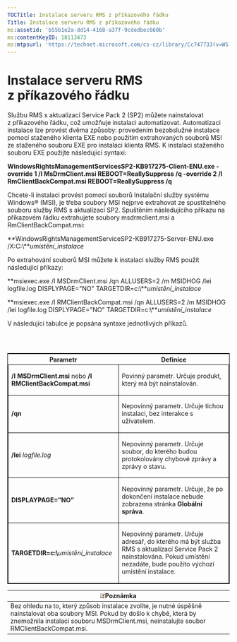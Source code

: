 ```yaml
---
TOCTitle: Instalace serveru RMS z příkazového řádku
Title: Instalace serveru RMS z příkazového řádku
ms:assetid: 'b55b1e2a-dd14-4168-a37f-9cdedbec660b'
ms:contentKeyID: 18113473
ms:mtpsurl: 'https://technet.microsoft.com/cs-cz/library/Cc747733(v=WS.10)'
---
```


Instalace serveru RMS z příkazového řádku
=========================================

Službu RMS s aktualizací Service Pack 2 (SP2) můžete nainstalovat z příkazového řádku, což umožňuje instalaci automatizovat. Automatizaci instalace lze provést dvěma způsoby: provedením bezobslužné instalace pomocí staženého klienta EXE nebo použitím extrahovaných souborů MSI ze staženého souboru EXE pro instalaci klienta RMS. K instalaci staženého souboru EXE použijte následující syntaxi:

**WindowsRightsManagementServicesSP2-KB917275-Client-ENU.exe -override 1 /I MsDrmClient.msi REBOOT=ReallySuppress /q -override 2 /I RmClientBackCompat.msi REBOOT=ReallySuppress /q**

Chcete-li instalaci provést pomocí souborů Instalační služby systému Windows® (MSI), je třeba soubory MSI nejprve extrahovat ze spustitelného souboru služby RMS s aktualizací SP2. Spuštěním následujícího příkazu na příkazovém řádku extrahujete soubory msdrmclient.msi a RmClientBackCompat.msi:

**WindowsRightsManagementServiceSP2-KB917275-Server-ENU.exe /X:C:\\***umístění\_instalace*

Po extrahování souborů MSI můžete k instalaci služby RMS použít následující příkazy:

**msiexec.exe /I MSDrmClient.msi /qn ALLUSERS=2 /m MSIDHOG /lei logfile.log DISPLYPAGE="NO" TARGETDIR=c:\\***umístění\_instalace*

**msiexec.exe /I RMClientBackCompat.msi /qn ALLUSERS=2 /m MSIDHOG /lei logfile.log DISPLYPAGE="NO" TARGETDIR=c:\\***umístění\_instalace*

V následující tabulce je popsána syntaxe jednotlivých příkazů.

###  

<p> </p>
<table style="border:1px solid black;">
<colgroup>
<col width="50%" />
<col width="50%" />
</colgroup>
<thead>
<tr class="header">
<th>Parametr</th>
<th>Definice</th>
</tr>
</thead>
<tbody>
<tr class="odd">
<td style="border:1px solid black;"><p><strong>/I MSDrmClient.msi</strong> nebo <strong>/I RMClientBackCompat.msi</strong></p></td>
<td style="border:1px solid black;"><p>Povinný parametr. Určuje produkt, který má být nainstalován.</p></td>
</tr>
<tr class="even">
<td style="border:1px solid black;"><p><strong>/qn</strong></p></td>
<td style="border:1px solid black;"><p>Nepovinný parametr. Určuje tichou instalaci, bez interakce s uživatelem.</p></td>
</tr>
<tr class="odd">
<td style="border:1px solid black;"><p><strong>/lei</strong> <em>logfile.log</em></p></td>
<td style="border:1px solid black;"><p>Nepovinný parametr. Určuje soubor, do kterého budou protokolovány chybové zprávy a zprávy o stavu.</p></td>
</tr>
<tr class="even">
<td style="border:1px solid black;"><p><strong>DISPLAYPAGE=”NO”</strong></p></td>
<td style="border:1px solid black;"><p>Nepovinný parametr. Určuje, že po dokončení instalace nebude zobrazena stránka <strong>Globální správa</strong>.</p></td>
</tr>
<tr class="odd">
<td style="border:1px solid black;"><p><strong>TARGETDIR=c:\</strong><em>umístění_instalace</em></p></td>
<td style="border:1px solid black;"><p>Nepovinný parametr. Určuje adresář, do kterého má být služba RMS s aktualizací Service Pack 2 nainstalována. Pokud umístění nezadáte, bude použito výchozí umístění instalace.</p></td>
</tr>
</tbody>
</table>
  
| ![](images/Cc747733.note(WS.10).gif)Poznámka                                                                                                                                                   |  
|-----------------------------------------------------------------------------------------------------------------------------------------------------------------------------------------------------------------------------|  
| Bez ohledu na to, který způsob instalace zvolíte, je nutné úspěšně nainstalovat oba soubory MSI. Pokud by došlo k chybě, která by znemožnila instalaci souboru MSDrmClient.msi, neinstalujte soubor RMClientBackCompat.msi. |
